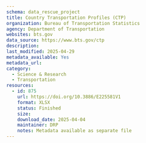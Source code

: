 ```yaml
---
schema: data_rescue_project 
title: Country Transportation Profiles (CTP)
organization: Bureau of Transportation Statistics
agency: Department of Transportation
websites: bts.gov
data_source: https://www.bts.gov/ctp
description: 
last_modified: 2025-04-29
metadata_available: Yes
metadata_url: 
category:
  - Science & Research 
  - Transportation 
resources:
  - id: 875
    url: https://doi.org/10.3886/E225581V1
    format: XLSX
    status: Finished
    size: 
    download_date: 2025-04-04
    maintainer: DRP
    notes: Metadata available as separate file
---
```

